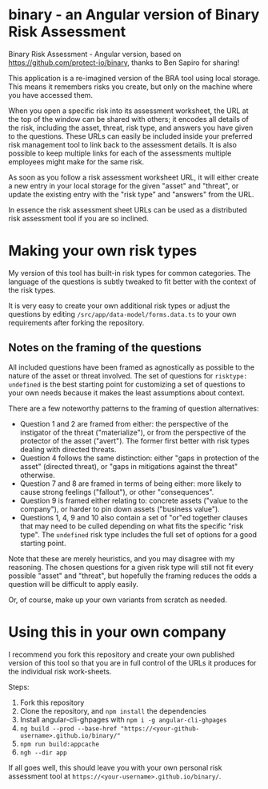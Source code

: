 # binary - an Angular version of Binary Risk Assessment

Binary Risk Assessment - Angular version, based on https://github.com/protect-io/binary, thanks to Ben Sapiro for sharing!

This application is a re-imagined version of the BRA tool using local storage. This means it remembers risks you create, but only on the machine where you have accessed them.

When you open a specific risk into its assessment worksheet, the URL at the top of the window can be shared with others; it encodes all details of the risk, including the asset, threat, risk type, and answers you have given to the questions. These URLs can easily be included inside your preferred risk management tool to link back to the assessment details. It is also possible to keep multiple links for each of the assessments multiple employees might make for the same risk.

As soon as you follow a risk assessment worksheet URL, it will either create a new entry in your local storage for the given "asset" and "threat", or update the existing entry with the "risk type" and "answers" from the URL.

In essence the risk assessment sheet URLs can be used as a distributed risk assessment tool if you are so inclined.

# Making your own risk types

My version of this tool has built-in risk types for common categories. The language of the questions is subtly tweaked to fit better with the context of the risk types.

It is very easy to create your own additional risk types or adjust the questions by editing `/src/app/data-model/forms.data.ts` to your own requirements after forking the repository.

## Notes on the framing of the questions

All included questions have been framed as agnostically as possible to the nature of the asset or threat involved. The set of questions for `risktype: undefined` is the best starting point for customizing a set of questions to your own needs because it makes the least assumptions about context.

There are a few noteworthy patterns to the framing of question alternatives:
* Question 1 and 2 are framed from either: the perspective of the instigator of the threat ("materialize"), or from the perspective of the protector of the asset ("avert"). The former first better with risk types dealing with directed threats.
* Question 4 follows the same distinction: either "gaps in protection of the asset" (directed threat), or "gaps in mitigations against the threat" otherwise.
* Question 7 and 8 are framed in terms of being either: more likely to cause strong feelings ("fallout"), or other "consequences".
* Question 9 is framed either relating to: concrete assets ("value to the company"), or harder to pin down assets ("business value").
* Questions 1, 4, 9 and 10 also contain a set of "or"ed together clauses that may need to be culled depending on what fits the specific "risk type". The `undefined` risk type includes the full set of options for a good starting point.

Note that these are merely heuristics, and you may disagree with my reasoning. The chosen questions for a given risk type will still not fit every possible "asset" and "threat", but hopefully the framing reduces the odds a question will be difficult to apply easily.

Or, of course, make up your own variants from scratch as needed.

# Using this in your own company

I recommend you fork this repository and create your own published version of this tool so that you are in full control of the URLs it produces for the individual risk work-sheets.

Steps:
1. Fork this repository
2. Clone the repository, and `npm install` the dependencies
3. Install angular-cli-ghpages with `npm i -g angular-cli-ghpages`
4. `ng build --prod --base-href "https://<your-github-username>.github.io/binary/"`
5. `npm run build:appcache`
6. `ngh --dir app`

If all goes well, this should leave you with your own personal risk assessment tool at `https://<your-username>.github.io/binary/`.